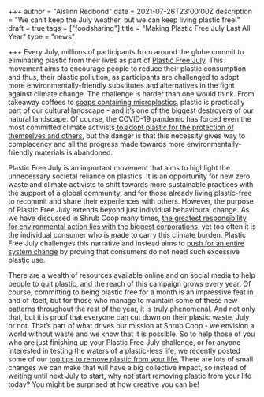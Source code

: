 +++
author = "Aislinn Redbond"
date = 2021-07-26T23:00:00Z
description = "We can’t keep the July weather, but we can keep living plastic free!"
draft = true
tags = ["foodsharing"]
title = "Making Plastic Free July Last All Year"
type = "news"

+++
Every July, millions of participants from around the globe commit to eliminating plastic from their lives as part of [Plastic Free July](https://www.plasticfreejuly.org). This movement aims to encourage people to reduce their plastic consumption and thus, their plastic pollution, as participants are challenged to adopt more environmentally-friendly substitutes and alternatives in the fight against climate change. The challenge is harder than one would think. From takeaway coffees to [soaps containing microplastics](https://www.globalcitizen.org/en/content/why-you-shouldnt-use-microbead-soap/?template=next), plastic is practically part of our cultural landscape - and it’s one of the biggest destroyers of our natural landscape. Of course, the COVID-19 pandemic has forced even the most committed climate activists[ to adopt plastic for the protection of themselves and others](https://www.weforum.org/agenda/2020/05/plastic-pollution-waste-pandemic-covid19-coronavirus-recycling-sustainability/), but the danger is that this necessity gives way to complacency and all the progress made towards more environmentally-friendly materials is abandoned.

Plastic Free July is an important movement that aims to highlight the unnecessary societal reliance on plastics. It is an opportunity for new zero waste and climate activists to shift towards more sustainable practices with the support of a global community, and for those already living plastic-free to recommit and share their experiences with others. However, the purpose of Plastic Free July extends beyond just individual behavioural change. As we have discussed in Shrub Coop many times, [the greatest responsibility for environmental action lies with the biggest corporations](https://www.theguardian.com/sustainable-business/2017/jul/10/100-fossil-fuel-companies-investors-responsible-71-global-emissions-cdp-study-climate-change), yet too often it is the individual consumer who is made to carry this climate burden. Plastic Free July challenges this narrative and instead aims to [push for an entire system change](https://www.breakfreefromplastic.org/plastic-free-july-2020/) by proving that consumers do not need such excessive plastic use.

There are a wealth of resources available online and on social media to help people to quit plastic, and the reach of this campaign grows every year. Of course, committing to being plastic free for a month is an impressive feat in and of itself, but for those who manage to maintain some of these new patterns throughout the rest of the year, it is truly phenomenal. And not only that, but it is proof that everyone can cut down on their plastic waste, July or not. That’s part of what drives our mission at Shrub Coop - we envision a world without waste and we know that it is possible. So to help those of you who are just finishing up your Plastic Free July challenge, or for anyone interested in testing the waters of a plastic-less life, we recently posted some of our [top tips to remove plastic from your life.](https://www.instagram.com/p/CRqc5WMq1fu/) There are lots of small changes we can make that will have a big collective impact, so instead of waiting until next July to start, why not start removing plastic from your life today? You might be surprised at how creative you can be!